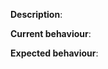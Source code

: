 [//]: # (Enclose links to things related to the bug using http://wowhead.com, https://mop-shoot.tauri.hu/ or any other MoP database.)
[//]: # (You can use screenshot ingame to visual the issue.)
[//]: # (Write your tickets according to the format:)
[//]: # ([Quest][Azuremyst Isle] Red Snapper - Very Tasty!)
[//]: # ([NPC] Magistrix Erona)
[//]: # ([Spell][Mage] Fireball)
[//]: # ([Npc][Drop] Ghostclaw Lynx)

**Description**: 

**Current behaviour**:

**Expected behaviour**: 
